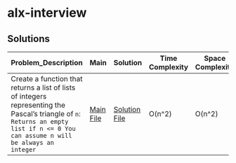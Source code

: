 # alx-interview
## Solutions

| Problem_Description                            | Main                                              | Solution                                                     | Time Complexity  | Space Complexity  |
| ---------------------------------- | ------------------------------------------------- | ------------------------------------------------------------ | ---------------- | ----------------- |
| Create a function that returns a list of lists of integers representing the Pascal’s triangle of `n`: `Returns an empty list if n <= 0 You can assume n will be always an integer`| [Main File](https://github.com/Abodawoud/alx-interview/blob/main/0x00-pascal_triangle/0-main.py)                                 | [Solution File](https://github.com/Abodawoud/alx-interview/blob/main/0x00-pascal_triangle/0-pascal_triangle.py)                                            | O(n^2)           | O(n^2)            |
